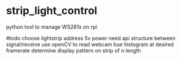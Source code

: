 # strip_light_control
python tool to manage WS281x on rpi

#todo
choose lightstrip
address 5v power need
api structure between signal/receive
use openCV to read webcam
hue histogram at desired framerate
determine display pattern on strip of n length
